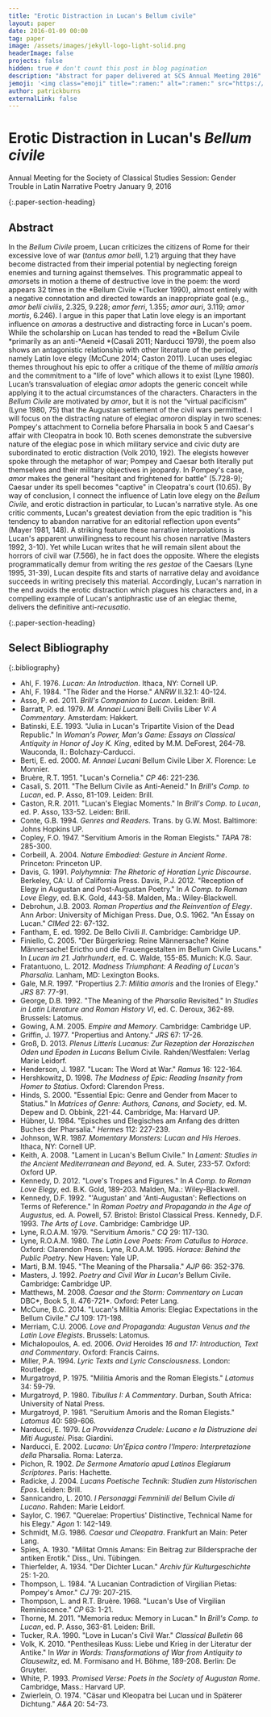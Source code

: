```yaml
---
title: "Erotic Distraction in Lucan's Bellum civile"
layout: paper
date: 2016-01-09 00:00
tag: paper
image: /assets/images/jekyll-logo-light-solid.png
headerImage: false
projects: false
hidden: true # don't count this post in blog pagination
description: "Abstract for paper delivered at SCS Annual Meeting 2016"
jemoji: '<img class="emoji" title=":ramen:" alt=":ramen:" src="https://assets.github.com/images/icons/emoji/unicode/1f35c.png" height="20" width="20" align="absmiddle">'
author: patrickburns
externalLink: false
---
```


# Erotic Distraction in Lucan's *Bellum civile*
Annual Meeting for the Society of Classical Studies
Session: Gender Trouble in Latin Narrative Poetry
January 9, 2016

{:.paper-section-heading}
## Abstract 
In the *Bellum Civile* proem, Lucan criticizes the citizens of Rome for their excessive love of war (*tantus amor belli*, 1.21) arguing that they have become distracted from their imperial potential by neglecting foreign enemies and turning against themselves. This programmatic appeal to *amor*sets in motion a theme of destructive love in the poem: the word appears 32 times in the *Bellum Civile *(Tucker 1990), almost entirely with a negative connotation and directed towards an inappropriate goal (e.g., *amor belli* *civilis*, 2.325, 9.228; *amor ferri*, 1.355; *amor auri*, 3.119; *amor mortis*, 6.246). I argue in this paper that Latin love elegy is an important influence on *amor*as a destructive and distracting force in Lucan's poem. While the scholarship on Lucan has tended to read the *Bellum Civile *primarily as an anti-*Aeneid *(Casali 2011; Narducci 1979), the poem also shows an antagonistic relationship with other literature of the period, namely Latin love elegy (McCune 2014; Caston 2011). Lucan uses elegiac themes throughout his epic to offer a critique of the theme of *militia amoris* and the commitment to a "life of love" which allows it to exist (Lyne 1980). Lucan’s transvaluation of elegiac *amor* adopts the generic conceit while applying it to the actual circumstances of the characters. Characters in the *Bellum Civile* are motivated by *amor*, but it is not the “virtual pacificism” (Lyne 1980, 75) that the Augustan settlement of the civil wars permitted. I will focus on the distracting nature of elegiac *amor*on display in two scenes: Pompey's attachment to Cornelia before Pharsalia in book 5 and Caesar's affair with Cleopatra in book 10. Both scenes demonstrate the subversive nature of the elegiac pose in which military service and civic duty are subordinated to erotic distraction (Volk 2010, 192). The elegists however spoke through the metaphor of war; Pompey and Caesar both literally put themselves and their military objectives in jeopardy. In Pompey's case, *amor* makes the general "hesitant and frightened for battle" (5.728-9); Caesar under its spell becomes "captive" in Cleopatra's court (10.65). By way of conclusion, I connect the influence of Latin love elegy on the *Bellum Civile*, and erotic distraction in particular, to Lucan's narrative style. As one critic comments, Lucan's greatest deviation from the epic tradition is "his tendency to abandon narrative for an editorial reflection upon events” (Mayer 1981, 148). A striking feature these narrative interpolations is Lucan's apparent unwillingness to recount his chosen narrative (Masters 1992, 3-10). Yet while Lucan writes that he will remain silent about the horrors of civil war (7.566), he in fact does the opposite. Where the elegists programmatically demur from writing the *res gestae* of the Caesars (Lyne 1995, 31-39), Lucan despite fits and starts of narrative delay and avoidance succeeds in writing precisely this material. Accordingly, Lucan's narration in the end avoids the erotic distraction which plagues his characters and, in a compelling example of Lucan's antiphrastic use of an elegiac theme, delivers the definitive anti-*recusatio*.


{:.paper-section-heading}
## Select Bibliography

{:.bibliography}
- Ahl, F. 1976. *Lucan: An Introduction*. Ithaca, NY: Cornell UP.
- Ahl, F. 1984. "The Rider and the Horse." *ANRW* II.32.1: 40-124.
- Asso, P. ed. 2011. *Brill's Companion to Lucan*. Leiden: Brill.
- Barratt, P. ed. 1979. *M. Annaei Lucani* Belli Civilis Liber *V: A Commentary*. Amsterdam: Hakkert.
- Batinski, E.E. 1993. "Julia in Lucan's Tripartite Vision of the Dead Republic." In *Woman's Power, Man's Game: Essays on Classical Antiquity in Honor of Joy K. King*, edited by M.M. DeForest, 264-78. Wauconda, Il.: Bolchazy-Carducci.
- Berti, E. ed. 2000. *M. Annaei Lucani* Bellum Civile Liber *X*. Florence: Le Monnier.
- Bruère, R.T. 1951. "Lucan's Cornelia." *CP* 46: 221-236.
- Casali, S. 2011. "The Bellum Civile as Anti-Aeneid." In *Brill's Comp. to Lucan*, ed. P. Asso, 81-109. Leiden: Brill.
- Caston, R.R. 2011. "Lucan's Elegiac Moments." In *Brill's Comp. to Lucan*, ed. P. Asso, 133-52. Leiden: Brill.
- Conte, G.B. 1994. *Genres and Readers*. Trans. by G.W. Most. Baltimore: Johns Hopkins UP.
- Copley, F.O. 1947. "Servitium Amoris in the Roman Elegists." *TAPA* 78: 285-300.
- Corbeill, A. 2004. *Nature Embodied: Gesture in Ancient Rome*. Princeton: Princeton UP.
- Davis, G. 1991. *Polyhymnia: The Rhetoric of Horatian Lyric Discourse*. Berkeley, CA: U. of California Press.
Davis, P.J. 2012. "Reception of Elegy in Augustan and Post-Augustan Poetry." In *A Comp. to Roman Love Elegy*, ed. B.K. Gold, 443-58. Malden, Ma.: Wiley-Blackwell.
- Debrohun, J.B. 2003. *Roman Propertius and the Reinvention of Elegy*. Ann Arbor: University of Michigan Press.
Due, O.S. 1962. "An Essay on Lucan." *ClMed* 22: 67-132.
- Fantham, E. ed. 1992. De Bello Civili *II*. Cambridge: Cambridge UP.
- Finiello, C. 2005. "Der Bürgerkrieg: Reine Männersache? Keine Männersache! Erictho und die Frauengestalten im Bellum Civile Lucans." In *Lucan im 21. Jahrhundert*, ed. C. Walde, 155-85. Munich: K.G. Saur.
- Fratantuono, L. 2012. *Madness Triumphant: A Reading of Lucan's Pharsalia*. Lanham, MD: Lexington Books.
- Gale, M.R. 1997. "Propertius 2.7: *Militia amoris* and the Ironies of Elegy." *JRS* 87: 77-91.
- George, D.B. 1992. "The Meaning of the *Pharsalia* Revisited." In *Studies in Latin Literature and Roman History VI*, ed. C. Deroux, 362-89. Brussels: Latomus.
- Gowing, A.M. 2005. *Empire and Memory*. Cambridge: Cambridge UP.
- Griffin, J. 1977. "Propertius and Antony." *JRS* 67: 17-26.
- Groß, D. 2013. *Plenus Litteris Lucanus: Zur Rezeption der Horazischen Oden und Epoden in Lucans* Bellum Civile. Rahden/Westfalen: Verlag Marie Leidorf.
- Henderson, J. 1987. "Lucan: The Word at War." *Ramus* 16: 122-164.
- Hershkowitz, D. 1998. *The Madness of Epic: Reading Insanity from Homer to Statius*. Oxford: Clarendon Press.
- Hinds, S. 2000. "Essential Epic: Genre and Gender from Macer to Statius." In *Matrices of Genre: Authors, Canons, and Society*, ed. M. Depew and D. Obbink, 221-44. Cambridge, Ma: Harvard UP.
- Hübner, U. 1984. "Episches und Elegisches am Anfang des dritten Buches der Pharsalia." *Hermes* 112: 227-239.
- Johnson, W.R. 1987. *Momentary Monsters: Lucan and His Heroes*. Ithaca, NY: Cornell UP.
- Keith, A. 2008. "Lament in Lucan's Bellum Civile." In *Lament: Studies in the Ancient Mediterranean and Beyond*, ed. A. Suter, 233-57. Oxford: Oxford UP.
- Kennedy, D. 2012. "Love's Tropes and Figures." In *A Comp. to Roman Love Elegy*, ed. B.K. Gold, 189-203. Malden, Ma.: Wiley-Blackwell.
- Kennedy, D.F. 1992. "'Augustan' and 'Anti-Augustan': Reflections on Terms of Reference." In *Roman Poetry and Propaganda in the Age of Augustus*, ed. A. Powell, 57. Bristol: Bristol Classical Press.
Kennedy, D.F. 1993. *The Arts of Love*. Cambridge: Cambridge UP.
- Lyne, R.O.A.M. 1979. "Servitium Amoris." *CQ* 29: 117-130.
- Lyne, R.O.A.M. 1980. *The Latin Love Poets: From Catullus to Horace*. Oxford: Clarendon Press.
Lyne, R.O.A.M. 1995. *Horace: Behind the Public Poetry*. New Haven: Yale UP.
- Marti, B.M. 1945. "The Meaning of the Pharsalia." *AJP* 66: 352-376.
- Masters, J. 1992. *Poetry and Civil War in Lucan's* Bellum Civile. Cambridge: Cambridge UP.
- Matthews, M. 2008. *Caesar and the Storm: Commentary on Lucan* DBC*, Book 5, ll. 476-721*. Oxford: Peter Lang.
- McCune, B.C. 2014. "Lucan's Militia Amoris: Elegiac Expectations in the Bellum Civile." *CJ* 109: 171-198.
- Merriam, C.U. 2006. *Love and Propaganda: Augustan Venus and the Latin Love Elegists*. Brussels: Latomus.
- Michalopoulos, A. ed. 2006. *Ovid* Heroides *16 and 17: Introduction, Text and Commentary*. Oxford: Francis Cairns.
- Miller, P.A. 1994. *Lyric Texts and Lyric Consciousness*. London: Routledge.
- Murgatroyd, P. 1975. "Militia Amoris and the Roman Elegists." *Latomus* 34: 59-79.
- Murgatroyd, P. 1980. *Tibullus I: A Commentary*. Durban, South Africa: University of Natal Press.
- Murgatroyd, P. 1981. "Seruitium Amoris and the Roman Elegists." *Latomus* 40: 589-606.
- Narducci, E. 1979. *La Provvidenza Crudele: Lucano e la Distruzione dei Miti Augustei*. Pisa: Giardini.
- Narducci, E. 2002. *Lucano: Un'Epica contro l'Impero: Interpretazione della* Pharsalia. Roma: Laterza.
- Pichon, R. 1902. *De Sermone Amatorio apud Latinos Elegiarum Scriptores*. Paris: Hachette.
- Radicke, J. 2004. *Lucans Poetische Technik: Studien zum Historischen Epos*. Leiden: Brill.
- Sannicandro, L. 2010. *I Personaggi Femminili del* Bellum Civile *di Lucano*. Rahden: Marie Leidorf.
- Saylor, C. 1967. "Querelae: Propertius' Distinctive, Technical Name for his Elegy." *Agon* 1: 142-149.
- Schmidt, M.G. 1986. *Caesar und Cleopatra*. Frankfurt an Main: Peter Lang.
- Spies, A. 1930. "Militat Omnis Amans: Ein Beitrag zur Bildersprache der antiken Erotik." Diss., Uni. Tübingen.
- Thierfelder, A. 1934. "Der Dichter Lucan." *Archiv für Kulturgeschichte* 25: 1-20.
- Thompson, L. 1984. "A Lucanian Contradiction of Virgilian Pietas: Pompey's Amor." *CJ* 79: 207-215.
- Thompson, L. and R.T. Bruère. 1968. "Lucan's Use of Virgilian Reminiscence." *CP* 63: 1-21.
- Thorne, M. 2011. "Memoria redux: Memory in Lucan." In *Brill's Comp. to Lucan*, ed. P. Asso, 363-81. Leiden: Brill.
- Tucker, R.A. 1990. "Love in Lucan's Civil War." *Classical Bulletin* 66
- Volk, K. 2010. "Penthesileas Kuss: Liebe und Krieg in der Literatur der Antike." In *War in Words: Transformations of War from Antiquity to Clausewitz*, ed. M. Formisano and H. Böhme, 189-208. Berlin: De Gruyter.
- White, P. 1993. *Promised Verse: Poets in the Society of Augustan Rome*. Cambridge, Mass.: Harvard UP.
- Zwierlein, O. 1974. "Cäsar und Kleopatra bei Lucan und in Späterer Dichtung." *A&A* 20: 54-73.